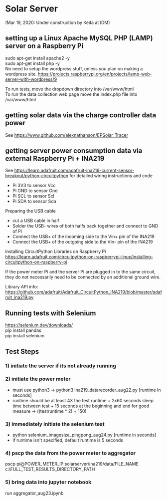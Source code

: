 # Solar Server
(Mar 19, 2020: Under construction by Keita at IDM)

## setting up a Linux Apache MySQL PHP (LAMP) server on a Raspberry Pi
sudo apt-get install apache2 -y<br>
sudo apt-get install php -y<br>
No need to setup the wordpress stuff, unless you plan on making a wordpress site.
https://projects.raspberrypi.org/en/projects/lamp-web-server-with-wordpress/9

To run tests, move the dropdown directory into /var/www/html<br>
To run the data collection web page move the index.php file into /var/www/html

## getting solar data via the charge controller data power
See https://www.github.com/alexnathanson/EPSolar_Tracer

## getting server power consumption data via external Raspberry Pi + INA219
See https://learn.adafruit.com/adafruit-ina219-current-sensor-breakout/python-circuitpython for detailed wiring instructions and code

* Pi 3V3 to sensor Vcc
* Pi GND to sensor Gnd
* Pi SCL to sensor Scl
* Pi SDA to sensor Sda

Preparing the USB cable
* cut a USB cable in half
* Solder the USB- wires of both halfs back together and connect to GND of Pi<br>
* Connect the USB+ of the incoming side to the Vin+ pin of the INA219
* Connect the USB+ of the outgoing side to the Vin- pin of the INA219

Installing CircuitPython Libraries on Raspberry Pi
https://learn.adafruit.com/circuitpython-on-raspberrypi-linux/installing-circuitpython-on-raspberry-pi

If the power meter Pi and the server Pi are plugged in to the same circuit, they do not necessarily need to be connected by an additional ground wire.

Library API info: https://github.com/adafruit/Adafruit_CircuitPython_INA219/blob/master/adafruit_ina219.py

## Running tests with Selenium 
https://selenium.dev/downloads/<br>
pip install pandas<br>
pip install selenium

## Test Steps
### 1) initiate the server if its not already running
### 2) initiate the power meter
* must use python3 -> python3 ina219_datarecorder_aug22.py [runtime in seconds]
* runtime should be at least 4X the test runtime + 2x60 seconds sleep time between test + 15 seconds at the beginning and end for good measure -> ((testruntime * 2) + 150)

### 3) immediately initiate the selenium test
* python selenium_imagesize_pingpong_aug24.py [runtime in seconds]
* if runtime isn't specified, default runtime is 5 seconds

### 4) pscp the data from the power meter to aggregator
pscp pi@POWER_METER_IP:solarserver/ina219/data/FILE_NAME c:\FULL_TEST_RESULTS_DIRECTORY_PATH

### 5) bring data into jupyter notebook
run aggregator_aug23.ipynb